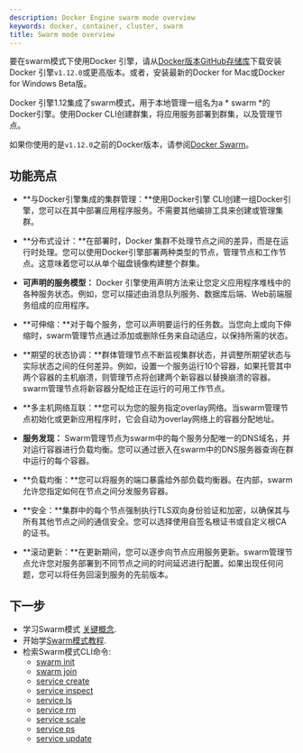 ```yaml
---
description: Docker Engine swarm mode overview
keywords: docker, container, cluster, swarm
title: Swarm mode overview
---
```

要在swarm模式下使用Docker 引擎，请从[Docker版本GitHub存储库](https://github.com/docker/docker/releases)下载安装Docker 引擎`v1.12.0`或更高版本。或者，安装最新的Docker for Mac或Docker for Windows Beta版。

Docker 引擎1.12集成了swarm模式，用于本地管理一组名为a * swarm *的Docker引擎。使用Docker CLI创建群集，将应用服务部署到群集，以及管理节点。

如果你使用的是`v1.12.0`之前的Docker版本，请参阅[Docker Swarm](/swarm)。

## 功能亮点
* **与Docker引擎集成的集群管理：**使用Docker引擎 CLI创建一组Docker引擎，您可以在其中部署应用程序服务。不需要其他编排工具来创建或管理集群。

* **分布式设计：**在部署时，Docker 集群不处理节点之间的差异，而是在运行时处理。您可以使用Docker引擎部署两种类型的节点，管理节点和工作节点。这意味着您可以从单个磁盘镜像构建整个群集。

* **可声明的服务模型：** Docker 引擎使用声明方法来让您定义应用程序堆栈中的各种服务状态。例如，您可以描述由消息队列服务、数据库后端、Web前端服务组成的应用程序。

* **可伸缩：**对于每个服务，您可以声明要运行的任务数。当您向上或向下伸缩时，swarm管理节点通过添加或删除任务来自动适应，以保持所需的状态。

* **期望的状态协调：**群体管理节点不断监视集群状态，并调整所期望状态与实际状态之间的任何差异。例如，设置一个服务运行10个容器，如果托管其中两个容器的主机崩溃，则管理节点将创建两个新容器以替换崩溃的容器。swarm管理节点将新容器分配给正在运行的可用工作节点。

* **多主机网络互联：**您可以为您的服务指定overlay网络。当swarm管理节点初始化或更新应用程序时，它会自动为overlay网络上的容器分配地址。

* **服务发现：** Swarm管理节点为swarm中的每个服务分配唯一的DNS域名，并对运行容器进行负载均衡。您可以通过嵌入在swarm中的DNS服务器查询在群中运行的每个容器。

* **负载均衡：**您可以将服务的端口暴露给外部负载均衡器。在内部，swarm允许您指定如何在节点之间分发服务容器。

* **安全：**集群中的每个节点强制执行TLS双向身份验证和加密，以确保其与所有其他节点之间的通信安全。您可以选择使用自签名根证书或自定义根CA的证书。

* **滚动更新：**在更新期间，您可以逐步向节点应用服务更新。swarm管理节点允许您对服务部署到不同节点之间的时间延迟进行配置。如果出现任何问题，您可以将任务回滚到服务的先前版本。

## 下一步
* 学习Swarm模式 [关键概念](key-concepts.md).
* 开始学[Swarm模式教程](swarm-tutorial/index.md).
* 检索Swarm模式CLI命令:
    * [swarm init](../reference/commandline/swarm_init.md)
    * [swarm join](../reference/commandline/swarm_join.md)
    * [service create](../reference/commandline/service_create.md)
    * [service inspect](../reference/commandline/service_inspect.md)
    * [service ls](../reference/commandline/service_ls.md)
    * [service rm](../reference/commandline/service_rm.md)
    * [service scale](../reference/commandline/service_scale.md)
    * [service ps](../reference/commandline/service_ps.md)
    * [service update](../reference/commandline/service_update.md)
